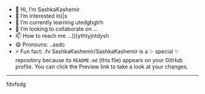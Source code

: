 - 👋 Hi, I’m SashkaKashemir
- 👀 I’m interested in)|s
- 🌱 I’m currently learning utedgbgtrh
- 💞️ I’m looking to collaborate on ...
- 📫 How to reach me ...)))ythtyjntdysh
- 😄 Pronouns: ..asdc
- ⚡ Fun fact: .fv
SashkaKashemir/SashkaKashemir is a ✨ special ✨ repository because its `README.md` (this file) appears on your GitHub profile.
You can click the Preview link to take a look at your changes.
---
fdvfsdg
